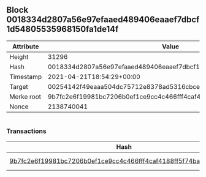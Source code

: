 ## Block 0018334d2807a56e97efaaed489406eaaef7dbcf1d54805535968150fa1de14f

Attribute | Value
--- | ---
Height | 31296
Hash | 0018334d2807a56e97efaaed489406eaaef7dbcf1d54805535968150fa1de14f
Timestamp | 2021-04-21T18:54:29+00:00
Target | 00254142f49eaaa504dc75712e8378ad5316cbcead634704b3734b6271167cc4
Merke root | 9b7fc2e6f19981bc7206b0ef1ce9cc4c466fff4caf4188ff5f74ba37b31240ce
Nonce | 2138740041

```

```

### Transactions

Hash | Amount
--- | ---
[9b7fc2e6f19981bc7206b0ef1ce9cc4c466fff4caf4188ff5f74ba37b31240ce](9b7fc2e6f19981bc7206b0ef1ce9cc4c466fff4caf4188ff5f74ba37b31240ce.md) | 10.00000000 SKEPTI 
